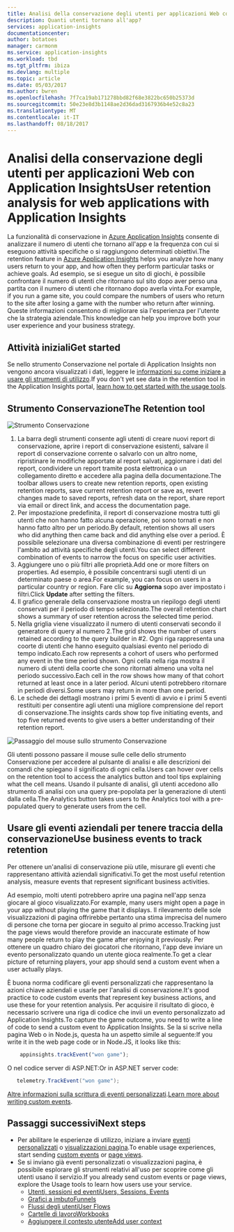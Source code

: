 ```yaml
---
title: Analisi della conservazione degli utenti per applicazioni Web con Azure Application Insights | Microsoft Docs
description: Quanti utenti tornano all'app?
services: application-insights
documentationcenter: 
author: botatoes
manager: carmonm
ms.service: application-insights
ms.workload: tbd
ms.tgt_pltfrm: ibiza
ms.devlang: multiple
ms.topic: article
ms.date: 05/03/2017
ms.author: bwren
ms.openlocfilehash: 7f7ca19ab171278bbd82f68e3822bc650b25373d
ms.sourcegitcommit: 50e23e8d3b1148ae2d36dad3167936b4e52c8a23
ms.translationtype: MT
ms.contentlocale: it-IT
ms.lasthandoff: 08/18/2017
---
```

# <a name="user-retention-analysis-for-web-applications-with-application-insights"></a><span data-ttu-id="c7ca5-103">Analisi della conservazione degli utenti per applicazioni Web con Application Insights</span><span class="sxs-lookup"><span data-stu-id="c7ca5-103">User retention analysis for web applications with Application Insights</span></span>

<span data-ttu-id="c7ca5-104">La funzionalità di conservazione in [Azure Application Insights](app-insights-overview.md) consente di analizzare il numero di utenti che tornano all'app e la frequenza con cui si eseguono attività specifiche o si raggiungono determinati obiettivi.</span><span class="sxs-lookup"><span data-stu-id="c7ca5-104">The retention feature in [Azure Application Insights](app-insights-overview.md) helps you analyze how many users return to your app, and how often they perform particular tasks or achieve goals.</span></span> <span data-ttu-id="c7ca5-105">Ad esempio, se si esegue un sito di giochi, è possibile confrontare il numero di utenti che ritornano sul sito dopo aver perso una partita con il numero di utenti che ritornano dopo averla vinta.</span><span class="sxs-lookup"><span data-stu-id="c7ca5-105">For example, if you run a game site, you could compare the numbers of users who return to the site after losing a game with the number who return after winning.</span></span> <span data-ttu-id="c7ca5-106">Queste informazioni consentono di migliorare sia l'esperienza per l'utente che la strategia aziendale.</span><span class="sxs-lookup"><span data-stu-id="c7ca5-106">This knowledge can help you improve both your user experience and your business strategy.</span></span>

## <a name="get-started"></a><span data-ttu-id="c7ca5-107">Attività iniziali</span><span class="sxs-lookup"><span data-stu-id="c7ca5-107">Get started</span></span>

<span data-ttu-id="c7ca5-108">Se nello strumento Conservazione nel portale di Application Insights non vengono ancora visualizzati i dati, leggere le [informazioni su come iniziare a usare gli strumenti di utilizzo](app-insights-usage-overview.md).</span><span class="sxs-lookup"><span data-stu-id="c7ca5-108">If you don't yet see data in the retention tool in the Application Insights portal, [learn how to get started with the usage tools](app-insights-usage-overview.md).</span></span>

## <a name="the-retention-tool"></a><span data-ttu-id="c7ca5-109">Strumento Conservazione</span><span class="sxs-lookup"><span data-stu-id="c7ca5-109">The Retention tool</span></span>

![Strumento Conservazione](./media/app-insights-usage-retention/retention.png)

1. <span data-ttu-id="c7ca5-111">La barra degli strumenti consente agli utenti di creare nuovi report di conservazione, aprire i report di conservazione esistenti, salvare il report di conservazione corrente o salvarlo con un altro nome, ripristinare le modifiche apportate al report salvati, aggiornare i dati del report, condividere un report tramite posta elettronica o un collegamento diretto e accedere alla pagina della documentazione.</span><span class="sxs-lookup"><span data-stu-id="c7ca5-111">The toolbar allows users to create new retention reports, open existing retention reports, save current retention report or save as, revert changes made to saved reports, refresh data on the report, share report via email or direct link, and access the documentation page.</span></span> 
2. <span data-ttu-id="c7ca5-112">Per impostazione predefinita, il report di conservazione mostra tutti gli utenti che non hanno fatto alcuna operazione, poi sono tornati e non hanno fatto altro per un periodo.</span><span class="sxs-lookup"><span data-stu-id="c7ca5-112">By default, retention shows all users who did anything then came back and did anything else over a period.</span></span> <span data-ttu-id="c7ca5-113">È possibile selezionare una diversa combinazione di eventi per restringere l'ambito ad attività specifiche degli utenti.</span><span class="sxs-lookup"><span data-stu-id="c7ca5-113">You can select different combination of events to narrow the focus on specific user activities.</span></span>
3. <span data-ttu-id="c7ca5-114">Aggiungere uno o più filtri alle proprietà.</span><span class="sxs-lookup"><span data-stu-id="c7ca5-114">Add one or more filters on properties.</span></span> <span data-ttu-id="c7ca5-115">Ad esempio, è possibile concentrarsi sugli utenti di un determinato paese o area.</span><span class="sxs-lookup"><span data-stu-id="c7ca5-115">For example, you can focus on users in a particular country or region.</span></span> <span data-ttu-id="c7ca5-116">Fare clic su **Aggiorna** sopo aver impostato i filtri.</span><span class="sxs-lookup"><span data-stu-id="c7ca5-116">Click **Update** after setting the filters.</span></span> 
4. <span data-ttu-id="c7ca5-117">Il grafico generale della conservazione mostra un riepilogo degli utenti conservati per il periodo di tempo selezionato.</span><span class="sxs-lookup"><span data-stu-id="c7ca5-117">The overall retention chart shows a summary of user retention across the selected time period.</span></span> 
5. <span data-ttu-id="c7ca5-118">Nella griglia viene visualizzato il numero di utenti conservati secondo il generatore di query al numero 2.</span><span class="sxs-lookup"><span data-stu-id="c7ca5-118">The grid shows the number of users retained according to the query builder in #2.</span></span> <span data-ttu-id="c7ca5-119">Ogni riga rappresenta una coorte di utenti che hanno eseguito qualsiasi evento nel periodo di tempo indicato.</span><span class="sxs-lookup"><span data-stu-id="c7ca5-119">Each row represents a cohort of users who performed any event in the time period shown.</span></span> <span data-ttu-id="c7ca5-120">Ogni cella nella riga mostra il numero di utenti della coorte che sono ritornati almeno una volta nel periodo successivo.</span><span class="sxs-lookup"><span data-stu-id="c7ca5-120">Each cell in the row shows how many of that cohort returned at least once in a later period.</span></span> <span data-ttu-id="c7ca5-121">Alcuni utenti potrebbero ritornare in periodi diversi.</span><span class="sxs-lookup"><span data-stu-id="c7ca5-121">Some users may return in more than one period.</span></span> 
6. <span data-ttu-id="c7ca5-122">Le schede dei dettagli mostrano i primi 5 eventi di avvio e i primi 5 eventi restituiti per consentire agli utenti una migliore comprensione del report di conservazione.</span><span class="sxs-lookup"><span data-stu-id="c7ca5-122">The insights cards show top five initiating events, and top five returned events to give users a better understanding of their retention report.</span></span> 

![Passaggio del mouse sullo strumento Conservazione](./media/app-insights-usage-retention/hover.png)

<span data-ttu-id="c7ca5-124">Gli utenti possono passare il mouse sulle celle dello strumento Conservazione per accedere al pulsante di analisi e alle descrizioni dei comandi che spiegano il significato di ogni cella.</span><span class="sxs-lookup"><span data-stu-id="c7ca5-124">Users can hover over cells on the retention tool to access the analytics button and tool tips explaining what the cell means.</span></span> <span data-ttu-id="c7ca5-125">Usando il pulsante di analisi, gli utenti accedono allo strumento di analisi con una query pre-popolata per la generazione di utenti dalla cella.</span><span class="sxs-lookup"><span data-stu-id="c7ca5-125">The Analytics button takes users to the Analytics tool with a pre-populated query to generate users from the cell.</span></span> 

## <a name="use-business-events-to-track-retention"></a><span data-ttu-id="c7ca5-126">Usare gli eventi aziendali per tenere traccia della conservazione</span><span class="sxs-lookup"><span data-stu-id="c7ca5-126">Use business events to track retention</span></span>

<span data-ttu-id="c7ca5-127">Per ottenere un'analisi di conservazione più utile, misurare gli eventi che rappresentano attività aziendali significativi.</span><span class="sxs-lookup"><span data-stu-id="c7ca5-127">To get the most useful retention analysis, measure events that represent significant business activities.</span></span> 

<span data-ttu-id="c7ca5-128">Ad esempio, molti utenti potrebbero aprire una pagina nell'app senza giocare al gioco visualizzato.</span><span class="sxs-lookup"><span data-stu-id="c7ca5-128">For example, many users might open a page in your app without playing the game that it displays.</span></span> <span data-ttu-id="c7ca5-129">Il rilevamento delle sole visualizzazioni di pagina offrirebbe pertanto una stima imprecisa del numero di persone che torna per giocare in seguito al primo accesso.</span><span class="sxs-lookup"><span data-stu-id="c7ca5-129">Tracking just the page views would therefore provide an inaccurate estimate of how many people return to play the game after enjoying it previously.</span></span> <span data-ttu-id="c7ca5-130">Per ottenere un quadro chiaro dei giocatori che ritornano, l'app deve inviare un evento personalizzato quando un utente gioca realmente.</span><span class="sxs-lookup"><span data-stu-id="c7ca5-130">To get a clear picture of returning players, your app should send a custom event when a user actually plays.</span></span>  

<span data-ttu-id="c7ca5-131">È buona norma codificare gli eventi personalizzati che rappresentano la azioni chiave aziendali e usarle per l'analisi di conservazione.</span><span class="sxs-lookup"><span data-stu-id="c7ca5-131">It's good practice to code custom events that represent key business actions, and use these for your retention analysis.</span></span> <span data-ttu-id="c7ca5-132">Per acquisire il risultato di gioco, è necessario scrivere una riga di codice che invii un evento personalizzato ad Application Insights.</span><span class="sxs-lookup"><span data-stu-id="c7ca5-132">To capture the game outcome, you need to write a line of code to send a custom event to Application Insights.</span></span> <span data-ttu-id="c7ca5-133">Se la si scrive nella pagina Web o in Node.js, questa ha un aspetto simile al seguente:</span><span class="sxs-lookup"><span data-stu-id="c7ca5-133">If you write it in the web page code or in Node.JS, it looks like this:</span></span>

```JavaScript
    appinsights.trackEvent("won game");
```

<span data-ttu-id="c7ca5-134">O nel codice server di ASP.NET:</span><span class="sxs-lookup"><span data-stu-id="c7ca5-134">Or in ASP.NET server code:</span></span>

```C#
   telemetry.TrackEvent("won game");
```

<span data-ttu-id="c7ca5-135">[Altre informazioni sulla scrittura di eventi personalizzati](app-insights-api-custom-events-metrics.md#trackevent).</span><span class="sxs-lookup"><span data-stu-id="c7ca5-135">[Learn more about writing custom events](app-insights-api-custom-events-metrics.md#trackevent).</span></span>


## <a name="next-steps"></a><span data-ttu-id="c7ca5-136">Passaggi successivi</span><span class="sxs-lookup"><span data-stu-id="c7ca5-136">Next steps</span></span>
- <span data-ttu-id="c7ca5-137">Per abilitare le esperienze di utilizzo, iniziare a inviare [eventi personalizzati](https://docs.microsoft.com/en-us/azure/application-insights/app-insights-api-custom-events-metrics#trackevent) o [visualizzazioni pagina](https://docs.microsoft.com/azure/application-insights/app-insights-api-custom-events-metrics#page-views).</span><span class="sxs-lookup"><span data-stu-id="c7ca5-137">To enable usage experiences, start sending [custom events](https://docs.microsoft.com/en-us/azure/application-insights/app-insights-api-custom-events-metrics#trackevent) or [page views](https://docs.microsoft.com/azure/application-insights/app-insights-api-custom-events-metrics#page-views).</span></span>
- <span data-ttu-id="c7ca5-138">Se si inviano già eventi personalizzati o visualizzazioni pagina, è possibile esplorare gli strumenti relativi all'uso per scoprire come gli utenti usano il servizio.</span><span class="sxs-lookup"><span data-stu-id="c7ca5-138">If you already send custom events or page views, explore the Usage tools to learn how users use your service.</span></span>
    - [<span data-ttu-id="c7ca5-139">Utenti, sessioni ed eventi</span><span class="sxs-lookup"><span data-stu-id="c7ca5-139">Users, Sessions, Events</span></span>](app-insights-usage-segmentation.md)
    - [<span data-ttu-id="c7ca5-140">Grafici a imbuto</span><span class="sxs-lookup"><span data-stu-id="c7ca5-140">Funnels</span></span>](usage-funnels.md)
    - [<span data-ttu-id="c7ca5-141">Flussi degli utenti</span><span class="sxs-lookup"><span data-stu-id="c7ca5-141">User Flows</span></span>](app-insights-usage-flows.md)
    - [<span data-ttu-id="c7ca5-142">Cartelle di lavoro</span><span class="sxs-lookup"><span data-stu-id="c7ca5-142">Workbooks</span></span>](app-insights-usage-workbooks.md)
    - [<span data-ttu-id="c7ca5-143">Aggiungere il contesto utente</span><span class="sxs-lookup"><span data-stu-id="c7ca5-143">Add user context</span></span>](app-insights-usage-send-user-context.md)


